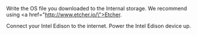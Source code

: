 Write the OS file you downloaded to the Internal storage. We recommend using <a href=\"http://www.etcher.io/\">Etcher</a>.

Connect your Intel Edison to the internet. Power the Intel Edison device up.